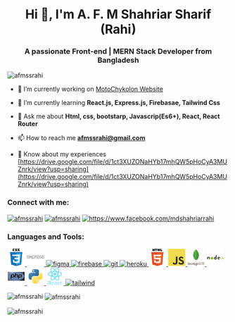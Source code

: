 <h1 align="center">Hi 👋, I'm A. F. M Shahriar Sharif (Rahi)</h1>
<h3 align="center">A passionate Front-end | MERN Stack Developer from Bangladesh</h3>

<p align="left"> <img src="https://komarev.com/ghpvc/?username=afmssrahi&label=Profile%20views&color=0e75b6&style=flat" alt="afmssrahi" /> </p>

- 🔭 I’m currently working on [MotoChykolon Website](https://moto-chykolon.web.app/)

- 🌱 I’m currently learning **React.js, Express.js, Firebasae, Tailwind Css**

- 💬 Ask me about **Html, css, bootstarp, Javascrip(Es6+), React, React Router**

- 📫 How to reach me **afmssrahi@gmail.com**

- 📄 Know about my experiences [https://drive.google.com/file/d/1ct3XUZONaHYb17mhQW5pHoCyA3MUZnrk/view?usp=sharing](https://drive.google.com/file/d/1ct3XUZONaHYb17mhQW5pHoCyA3MUZnrk/view?usp=sharing)

<h3 align="left">Connect with me:</h3>
<p align="left">
<a href="https://linkedin.com/in/afmssrahi" target="blank"><img align="center" src="https://raw.githubusercontent.com/rahuldkjain/github-profile-readme-generator/master/src/images/icons/Social/linked-in-alt.svg" alt="afmssrahi" height="30" width="40" /></a>
<a href="https://codesandbox.com/afmssrahi" target="blank"><img align="center" src="https://raw.githubusercontent.com/rahuldkjain/github-profile-readme-generator/master/src/images/icons/Social/codesandbox.svg" alt="afmssrahi" height="30" width="40" /></a>
<a href="https://fb.com/https://www.facebook.com/mdshahriarrahi" target="blank"><img align="center" src="https://raw.githubusercontent.com/rahuldkjain/github-profile-readme-generator/master/src/images/icons/Social/facebook.svg" alt="https://www.facebook.com/mdshahriarrahi" height="30" width="40" /></a>
</p>

<h3 align="left">Languages and Tools:</h3>
<p align="left"> <a href="https://www.w3schools.com/css/" target="_blank" rel="noreferrer"> <img src="https://raw.githubusercontent.com/devicons/devicon/master/icons/css3/css3-original-wordmark.svg" alt="css3" width="40" height="40"/> </a> <a href="https://expressjs.com" target="_blank" rel="noreferrer"> <img src="https://raw.githubusercontent.com/devicons/devicon/master/icons/express/express-original-wordmark.svg" alt="express" width="40" height="40"/> </a> <a href="https://www.figma.com/" target="_blank" rel="noreferrer"> <img src="https://www.vectorlogo.zone/logos/figma/figma-icon.svg" alt="figma" width="40" height="40"/> </a> <a href="https://firebase.google.com/" target="_blank" rel="noreferrer"> <img src="https://www.vectorlogo.zone/logos/firebase/firebase-icon.svg" alt="firebase" width="40" height="40"/> </a> <a href="https://git-scm.com/" target="_blank" rel="noreferrer"> <img src="https://www.vectorlogo.zone/logos/git-scm/git-scm-icon.svg" alt="git" width="40" height="40"/> </a> <a href="https://heroku.com" target="_blank" rel="noreferrer"> <img src="https://www.vectorlogo.zone/logos/heroku/heroku-icon.svg" alt="heroku" width="40" height="40"/> </a> <a href="https://www.w3.org/html/" target="_blank" rel="noreferrer"> <img src="https://raw.githubusercontent.com/devicons/devicon/master/icons/html5/html5-original-wordmark.svg" alt="html5" width="40" height="40"/> </a> <a href="https://developer.mozilla.org/en-US/docs/Web/JavaScript" target="_blank" rel="noreferrer"> <img src="https://raw.githubusercontent.com/devicons/devicon/master/icons/javascript/javascript-original.svg" alt="javascript" width="40" height="40"/> </a> <a href="https://www.mongodb.com/" target="_blank" rel="noreferrer"> <img src="https://raw.githubusercontent.com/devicons/devicon/master/icons/mongodb/mongodb-original-wordmark.svg" alt="mongodb" width="40" height="40"/> </a> <a href="https://nodejs.org" target="_blank" rel="noreferrer"> <img src="https://raw.githubusercontent.com/devicons/devicon/master/icons/nodejs/nodejs-original-wordmark.svg" alt="nodejs" width="40" height="40"/> </a> <a href="https://www.php.net" target="_blank" rel="noreferrer"> <img src="https://raw.githubusercontent.com/devicons/devicon/master/icons/php/php-original.svg" alt="php" width="40" height="40"/> </a> <a href="https://www.python.org" target="_blank" rel="noreferrer"> <img src="https://raw.githubusercontent.com/devicons/devicon/master/icons/python/python-original.svg" alt="python" width="40" height="40"/> </a> <a href="https://reactjs.org/" target="_blank" rel="noreferrer"> <img src="https://raw.githubusercontent.com/devicons/devicon/master/icons/react/react-original-wordmark.svg" alt="react" width="40" height="40"/> </a> <a href="https://tailwindcss.com/" target="_blank" rel="noreferrer"> <img src="https://www.vectorlogo.zone/logos/tailwindcss/tailwindcss-icon.svg" alt="tailwind" width="40" height="40"/> </a> </p>

<p><img align="left" src="https://github-readme-stats.vercel.app/api/top-langs?username=afmssrahi&show_icons=true&locale=en&layout=compact" alt="afmssrahi" /></p>

<p>&nbsp;<img align="center" src="https://github-readme-stats.vercel.app/api?username=afmssrahi&show_icons=true&locale=en" alt="afmssrahi" /></p>

<p><img align="center" src="https://github-readme-streak-stats.herokuapp.com/?user=afmssrahi&" alt="afmssrahi" /></p>

